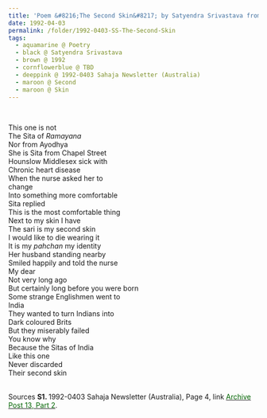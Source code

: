 ```yaml
---
title: 'Poem &#8216;The Second Skin&#8217; by Satyendra Srivastava from 1992-0403 Sahaja Newsletter (Australia), Page 4'
date: 1992-04-03
permalink: /folder/1992-0403-SS-The-Second-Skin
tags:
  - aquamarine @ Poetry
  - black @ Satyendra Srivastava
  - brown @ 1992
  - cornflowerblue @ TBD
  - deeppink @ 1992-0403 Sahaja Newsletter (Australia)
  - maroon @ Second
  - maroon @ Skin
---
```


<br>

<p>
This one is not<br>
The Sita of <i>Ramayana</i><br>
Nor from Ayodhya<br>
She is Sita from Chapel Street<br>
Hounslow Middlesex sick with<br>
Chronic heart disease<br>
When the nurse asked her to<br>
change<br>
Into something more comfortable<br>
Sita replied<br>
This is the most comfortable thing<br>
Next to my skin I have<br>
The sari is my second skin<br>
I would like to die wearing it<br>
It is my <i>pahchan</i> my identity<br>
Her husband standing nearby<br>
Smiled happily and told the nurse<br>
My dear<br>
Not very long ago<br>
But certainly long before you were born<br>
Some strange Englishmen went to<br>
India<br>
They wanted to turn Indians into<br>
Dark coloured Brits<br>
But they miserably failed<br>
You know why<br>
Because the Sitas of India<br>
Like this one<br>
Never discarded<br>
Their second skin<br>
</p>

<br>

<wave-list>
<list-title color="DarkSeaGreen" width="40">Sources</list-title>
  <list-item color="BlanchedAlmond"  width="280"><b>S1. </b> 1992-0403 Sahaja Newsletter (Australia), Page 4, link <a href="https://seven-teams.github.io/archives/2023/0831"><font color="DarkGreen">Archive Post 13, Part 2</font></a>.</list-item>
</wave-list>